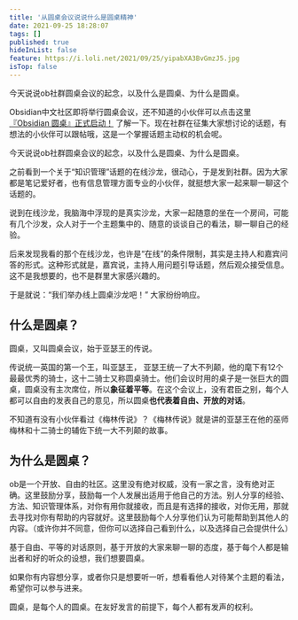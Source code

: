 ```yaml
---
title: '从圆桌会议说说什么是圆桌精神'
date: 2021-09-25 18:28:07
tags: []
published: true
hideInList: false
feature: https://i.loli.net/2021/09/25/yipabXA3BvGmzJ5.jpg
isTop: false
---
```


今天说说ob社群圆桌会议的起念，以及什么是圆桌、为什么是圆桌。

<!--more-->


Obsidian中文社区即将举行圆桌会议，还不知道的小伙伴可以点击这里 [『Obsidian 圆桌』正式启动！](https://forum-zh.obsidian.md/t/topic/721?u=lillianwho) 了解一下。现在社群在征集大家想讨论的话题，有想法的小伙伴可以跟帖哦，这是一个掌握话题主动权的机会呢。

今天说说ob社群圆桌会议的起念，以及什么是圆桌、为什么是圆桌。

之前看到一个关于“知识管理”话题的在线沙龙，很动心，于是发到社群。因为大家都是笔记爱好者，也有信息管理方面专业的小伙伴，就挺想大家一起来聊一聊这个话题的。

说到在线沙龙，我脑海中浮现的是真实沙龙，大家一起随意的坐在一个房间，可能有几个沙发，众人对于一个主题集中的、随意的谈谈自己的看法，聊一聊自己的经验。

后来发现我看的那个在线沙龙，也许是“在线”的条件限制，其实是主持人和嘉宾问答的形式。这种形式就是，嘉宾说，主持人用问题引导话题，然后观众接受信息。这不是我想要的，也不是群里大家感兴趣的。

于是就说：“我们举办线上圆桌沙龙吧！” 大家纷纷响应。

## 什么是圆桌？

圆桌，又叫圆桌会议，始于亚瑟王的传说。

传说统一英国的第一个王，叫亚瑟王， 亚瑟王统一了大不列颠，他的麾下有12个最最优秀的骑士，这十二骑士又称圆桌骑士。他们会议时用的桌子是一张巨大的圆桌，圆桌没有主次席位，所以**象征着平等**。在这个会议上，没有君臣之别，每个人都可以自由的发表自己的意见，所以圆桌**也代表着自由、开放的对话**。

不知道有没有小伙伴看过《梅林传说》？《梅林传说》就是讲的亚瑟王在他的巫师梅林和十二骑士的辅佐下统一大不列颠的故事。

## 为什么是圆桌？

ob是一个开放、自由的社区。这里没有绝对权威，没有一家之言，没有绝对正确。这里鼓励分享，鼓励每一个人发展出适用于他自己的方法。别人分享的经验、方法、知识管理体系，对你有用你就接收，而且是有选择的接收，对你无用，那就去寻找对你有帮助的内容就好。这里鼓励每个人分享他们认为可能帮助到其他人的内容。（或许你并不同意，但你可以选择自己看到什么，以及选择自己会提供什么）

基于自由、平等的对话原则，基于开放的大家来聊一聊的态度，基于每个人都是输出者和好的听众的设想，我们想要圆桌。

如果你有内容想分享，或者你只是想要听一听，想看看他人对待某个主题的看法，希望你可以参与进来。

圆桌，是每个人的圆桌。在友好发言的前提下，每个人都有发声的权利。